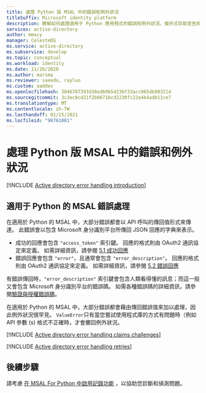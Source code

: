 ```yaml
---
title: 處理 Python 版 MSAL 中的錯誤和例外狀況
titleSuffix: Microsoft identity platform
description: 瞭解如何處理適用于 Python 應用程式的錯誤和例外狀況、條件式存取宣告挑戰和重試 MSAL。
services: active-directory
author: mmacy
manager: CelesteDG
ms.service: active-directory
ms.subservice: develop
ms.topic: conceptual
ms.workload: identity
ms.date: 11/26/2020
ms.author: marsma
ms.reviewer: saeeda, rayluo
ms.custom: aaddev
ms.openlocfilehash: 3046787393d38ed60b54236f33acc065db90321d
ms.sourcegitcommit: 3c3ec8cd21f2b0671bcd2230fc22e4b4adb11ce7
ms.translationtype: MT
ms.contentlocale: zh-TW
ms.lasthandoff: 01/25/2021
ms.locfileid: "98761081"
---
```

# <a name="handle-errors-and-exceptions-in-msal-for-python"></a>處理 Python 版 MSAL 中的錯誤和例外狀況

[!INCLUDE [Active directory error handling introduction](../../../includes/active-directory-develop-error-handling-introduction.md)]

## <a name="error-handling-in-msal-for-python"></a>適用于 Python 的 MSAL 錯誤處理

在適用於 Python 的 MSAL 中，大部分錯誤都會以 API 呼叫的傳回值形式來傳達。 此錯誤會以包含 Microsoft 身分識別平台所傳回 JSON 回應的字典來表示。

* 成功的回應會包含 `"access_token"` 索引鍵。 回應的格式則由 OAuth2 通訊協定來定義。 如需詳細資訊，請參閱 [5.1 成功回應](https://tools.ietf.org/html/rfc6749#section-5.1)
* 錯誤回應會包含 `"error"`，且通常會包含 `"error_description"`。 回應的格式則由 OAuth2 通訊協定來定義。 如需詳細資訊，請參閱 [5.2 錯誤回應](https://tools.ietf.org/html/rfc6749#section-5.2)

有錯誤傳回時，`"error_description"` 索引鍵會包含人類看得懂的訊息；而這一般又會包含 Microsoft 身分識別平台的錯誤碼。 如需各種錯誤碼的詳細資訊，請參閱[驗證與授權錯誤碼](./reference-aadsts-error-codes.md)。

在適用於 Python 的 MSAL 中，大部分錯誤都會藉由傳回錯誤值來加以處理，因此例外狀況很罕見。 `ValueError`只有當您嘗試使用程式庫的方式有問題時（例如 API 參數 (s) 格式不正確時，才會擲回例外狀況。

[!INCLUDE [Active directory error handling claims challenges](../../../includes/active-directory-develop-error-handling-claims-challenges.md)]

[!INCLUDE [Active directory error handling retries](../../../includes/active-directory-develop-error-handling-retries.md)]

## <a name="next-steps"></a>後續步驟

請考慮 [在 MSAL For Python 中啟用記錄功能](msal-logging-python.md) ，以協助您診斷和偵測問題。
